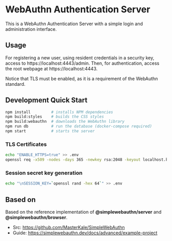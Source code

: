 # WebAuthn Authentication Server

This is a WebAuthn Authentication Server with a simple login and administration interface.

## Usage

For registering a new user, using resident credentials in a security key, access to https://localhost:4443/admin. Then, for authentication, access the root webpage at https://localhost:4443.

Notice that TLS must be enabled, as it is a requirement of the WebAuthn standard.

## Development Quick Start

```bash
npm install         # installs NPM dependencies
npm build:styles    # builds the CSS styles
npm build:webauthn  # downloads the WebAuthn library
npm run db          # run the database (docker-compose required)
npm start           # starts the server
```

### TLS Certificates

```bash
echo "ENABLE_HTTPS=true" >> .env
openssl req -x509 -nodes -days 365 -newkey rsa:2048 -keyout localhost.key -out localhost.crt
```

### Session secret key generation

```bash
echo "\nSESSION_KEY=`openssl rand -hex 64`" >> .env
```

## Based on
Based on the reference implementation of **@simplewebauthn/server** and **@simplewebauthn/browser**.

- Src: https://github.com/MasterKale/SimpleWebAuthn
- Guide: https://simplewebauthn.dev/docs/advanced/example-project
